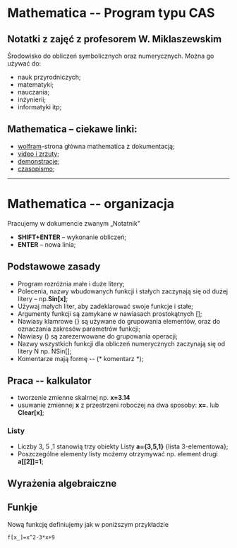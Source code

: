 # Mathematica -- Program typu CAS
## Notatki z  zajęć z profesorem W. Miklaszewskim
Środowisko do obliczeń symbolicznych oraz numerycznych.
Można go używać do:
* nauk przyrodniczych;
* matematyki;
* nauczania;
* inżynierii;
* informatyki itp;
## Mathematica – ciekawe linki:

* [wolfram](http://www.wolfram.com )-strona główna mathematica z dokumentacją;
* [video i zrzuty](http://www.wolfram.com/broadcast/screencasts/);
* [demonstracje](http://demonstrations.wolfram.com);
* [czasopismo](http://www.mathematica-journal.com);

----

# Mathematica -- organizacja

Pracujemy w dokumencie zwanym „Notatnik"
* **SHIFT+ENTER** – wykonanie obliczeń;
* **ENTER** – nowa linia;

## Podstawowe zasady

* Program rozróżnia małe i duże litery;
* Polecenia, nazwy wbudowanych funkcji i stałych zaczynają się od dużej litery – np.**Sin[x]**;
* Używaj małych liter, aby zadeklarować swoje funkcje i stałe;
* Argumenty funkcji są zamykane w nawiasach prostokątnych [];
* Nawiasy klamrowe {} są używane do grupowania elementów, oraz do oznaczania zakresów parametrów funkcji; 
* Nawiasy () są zarezerwowane do grupowania operacji;
* Nazwy wszystkich funkcji dla obliczeń numerycznych zaczynają się od litery N np. NSin[];
* Komentarze mają formę -- (* komentarz *);

## Praca -- kalkulator
* tworzenie zmienne skalrnej np. **x=3.14**
* usuwanie zmiennej **x** z przestrzeni roboczej na dwa sposoby: **x=.** lub **Clear[x]**;

### Listy

* Liczby 3, 5 ,1 stanowią trzy obiekty Listy **a={3,5,1}** {lista 3-elementowa};
* Poszczególne elementy listy możemy otrzymywać np. element drugi **a[[2]]=1**;

## Wyrażenia algebraiczne



## Funkje
Nową funkcję definiujemy jak w poniższym przykładzie
```
f[x_]=x^2-3*x+9
```

